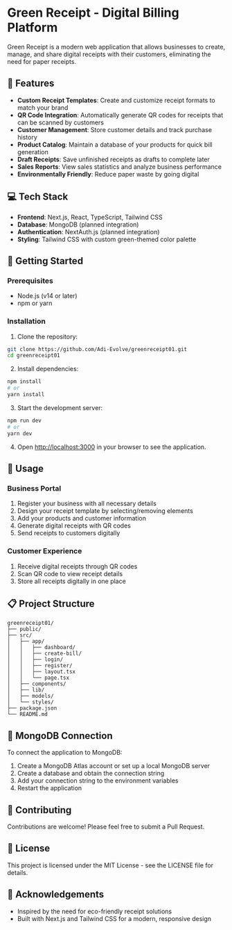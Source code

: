 # Green Receipt - Digital Billing Platform

Green Receipt is a modern web application that allows businesses to create, manage, and share digital receipts with their customers, eliminating the need for paper receipts.

## 🌟 Features

- **Custom Receipt Templates**: Create and customize receipt formats to match your brand
- **QR Code Integration**: Automatically generate QR codes for receipts that can be scanned by customers
- **Customer Management**: Store customer details and track purchase history
- **Product Catalog**: Maintain a database of your products for quick bill generation
- **Draft Receipts**: Save unfinished receipts as drafts to complete later
- **Sales Reports**: View sales statistics and analyze business performance
- **Environmentally Friendly**: Reduce paper waste by going digital

## 💻 Tech Stack

- **Frontend**: Next.js, React, TypeScript, Tailwind CSS
- **Database**: MongoDB (planned integration)
- **Authentication**: NextAuth.js (planned integration)
- **Styling**: Tailwind CSS with custom green-themed color palette

## 🚀 Getting Started

### Prerequisites

- Node.js (v14 or later)
- npm or yarn

### Installation

1. Clone the repository:
```bash
git clone https://github.com/Adi-Evolve/greenreceipt01.git
cd greenreceipt01
```

2. Install dependencies:
```bash
npm install
# or
yarn install
```

3. Start the development server:
```bash
npm run dev
# or
yarn dev
```

4. Open [http://localhost:3000](http://localhost:3000) in your browser to see the application.

## 📱 Usage

### Business Portal

1. Register your business with all necessary details
2. Design your receipt template by selecting/removing elements
3. Add your products and customer information
4. Generate digital receipts with QR codes
5. Send receipts to customers digitally

### Customer Experience

1. Receive digital receipts through QR codes
2. Scan QR code to view receipt details
3. Store all receipts digitally in one place

## 📋 Project Structure

```
greenreceipt01/
├── public/
├── src/
│   ├── app/
│   │   ├── dashboard/
│   │   ├── create-bill/
│   │   ├── login/
│   │   ├── register/
│   │   ├── layout.tsx
│   │   └── page.tsx
│   ├── components/
│   ├── lib/
│   ├── models/
│   └── styles/
├── package.json
└── README.md
```

## 🔄 MongoDB Connection

To connect the application to MongoDB:

1. Create a MongoDB Atlas account or set up a local MongoDB server
2. Create a database and obtain the connection string
3. Add your connection string to the environment variables
4. Restart the application

## 🤝 Contributing

Contributions are welcome! Please feel free to submit a Pull Request.

## 📄 License

This project is licensed under the MIT License - see the LICENSE file for details.

## 🙏 Acknowledgements

- Inspired by the need for eco-friendly receipt solutions
- Built with Next.js and Tailwind CSS for a modern, responsive design
